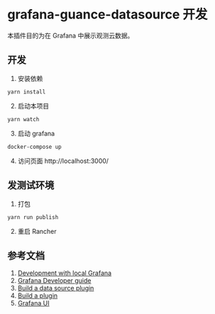 # grafana-guance-datasource 开发

本插件目的为在 Grafana 中展示观测云数据。

## 开发
1. 安装依赖
```
yarn install
```

2. 启动本项目
```
yarn watch
```

3. 启动 grafana
```
docker-compose up
```

4. 访问页面 http://localhost:3000/

## 发测试环境
1. 打包
```
yarn run publish
```

2. 重启 Rancher



## 参考文档
1. [Development with local Grafana](https://grafana.com/docs/grafana/latest/developers/plugins/development-with-local-grafana/)
2. [Grafana Developer guide](https://github.com/grafana/grafana/blob/HEAD/contribute/developer-guide.md)
3. [Build a data source plugin](https://grafana.com/tutorials/build-a-data-source-plugin/)
4. [Build a plugin](https://grafana.com/docs/grafana/latest/developers/plugins/)
5. [Grafana UI](https://developers.grafana.com/ui/latest/index.html)
